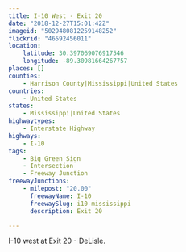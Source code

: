 ```yaml
---
title: I-10 West - Exit 20
date: "2018-12-27T15:01:42Z"
imageid: "5029480812259148252"
flickrid: "46592456011"
location:
    latitude: 30.397069076917546
    longitude: -89.30981664267757
places: []
counties:
    - Harrison County|Mississippi|United States
countries:
    - United States
states:
    - Mississippi|United States
highwaytypes:
    - Interstate Highway
highways:
    - I-10
tags:
    - Big Green Sign
    - Intersection
    - Freeway Junction
freewayJunctions:
    - milepost: "20.00"
      freewayName: I-10
      freewaySlug: i10-mississippi
      description: Exit 20

---
```

I-10 west at Exit 20 - DeLisle.